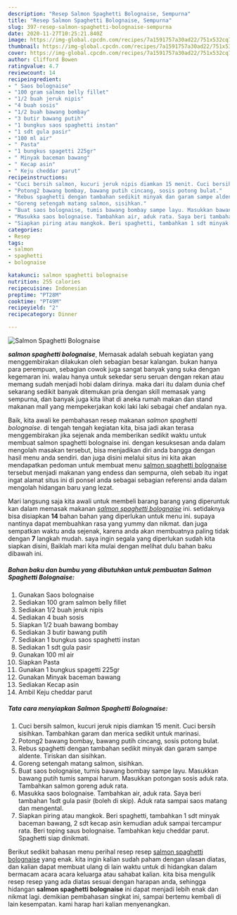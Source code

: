 ```yaml
---
description: "Resep Salmon Spaghetti Bolognaise, Sempurna"
title: "Resep Salmon Spaghetti Bolognaise, Sempurna"
slug: 397-resep-salmon-spaghetti-bolognaise-sempurna
date: 2020-11-27T10:25:21.840Z
image: https://img-global.cpcdn.com/recipes/7a1591757a30ad22/751x532cq70/salmon-spaghetti-bolognaise-foto-resep-utama.jpg
thumbnail: https://img-global.cpcdn.com/recipes/7a1591757a30ad22/751x532cq70/salmon-spaghetti-bolognaise-foto-resep-utama.jpg
cover: https://img-global.cpcdn.com/recipes/7a1591757a30ad22/751x532cq70/salmon-spaghetti-bolognaise-foto-resep-utama.jpg
author: Clifford Bowen
ratingvalue: 4.7
reviewcount: 14
recipeingredient:
- " Saos bolognaise"
- "100 gram salmon belly fillet"
- "1/2 buah jeruk nipis"
- "4 buah sosis"
- "1/2 buah bawang bombay"
- "3 butir bawang putih"
- "1 bungkus saos spaghetti instan"
- "1 sdt gula pasir"
- "100 ml air"
- " Pasta"
- "1 bungkus spagetti 225gr"
- " Minyak baceman bawang"
- " Kecap asin"
- " Keju cheddar parut"
recipeinstructions:
- "Cuci bersih salmon, kucuri jeruk nipis diamkan 15 menit. Cuci bersih sisihkan. Tambahkan garam dan merica sedikit untuk marinasi."
- "Potong2 bawang bombay, bawang putih cincang, sosis potong bulat."
- "Rebus spaghetti dengan tambahan sedikit minyak dan garam sampe aldente. Tiriskan dan sisihkan."
- "Goreng setengah matang salmon, sisihkan."
- "Buat saos bolognaise, tumis bawang bombay sampe layu. Masukkan bawang putih tumis sampai harum. Masukkan potongan sosis aduk rata. Tambahkan salmon goreng aduk rata."
- "Masukka saos bolognaise. Tambahkan air, aduk rata. Saya beri tambahan 1sdt gula pasir (boleh di skip). Aduk rata sampai saos matang dan mengental."
- "Siapkan piring atau mangkok. Beri spaghetti, tambahkan 1 sdt minyak baceman bawang, 2 sdt kecap asin kemudian aduk sampai tercampur rata. Beri toping saus bolognaise. Tambahkan keju cheddar parut. Spaghetti siap dinikmati."
categories:
- Resep
tags:
- salmon
- spaghetti
- bolognaise

katakunci: salmon spaghetti bolognaise 
nutrition: 255 calories
recipecuisine: Indonesian
preptime: "PT28M"
cooktime: "PT49M"
recipeyield: "2"
recipecategory: Dinner

---
```



![Salmon Spaghetti Bolognaise](https://img-global.cpcdn.com/recipes/7a1591757a30ad22/751x532cq70/salmon-spaghetti-bolognaise-foto-resep-utama.jpg)

<b><i>salmon spaghetti bolognaise</i></b>, Memasak adalah sebuah kegiatan yang menggembirakan dilakukan oleh sebagian besar kalangan. bukan hanya para perempuan, sebagian cowok juga sangat banyak yang suka dengan kegemaran ini. walau hanya untuk sekedar seru seruan dengan rekan atau memang sudah menjadi hobi dalam dirinya. maka dari itu dalam dunia chef sekarang sedikit banyak ditemukan pria dengan skill memasak yang sempurna, dan banyak juga kita lihat di aneka rumah makan dan stand makanan mall yang mempekerjakan koki laki laki sebagai chef andalan nya.

Baik, kita awali ke pembahasan resep makanan <i>salmon spaghetti bolognaise</i>. di tengah tengah kegiatan kita, bisa jadi akan terasa menggembirakan jika sejenak anda memberikan sedikit waktu untuk membuat salmon spaghetti bolognaise ini. dengan kesuksesan anda dalam mengolah masakan tersebut, bisa menjadikan diri anda bangga dengan hasil menu anda sendiri. dan juga disini melalui situs ini kita akan mendapatkan pedoman untuk membuat menu <u>salmon spaghetti bolognaise</u> tersebut menjadi makanan yang endess dan sempurna, oleh sebab itu ingat ingat alamat situs ini di ponsel anda sebagai sebagian referensi anda dalam mengolah hidangan baru yang lezat.




Mari langsung saja kita awali untuk membeli barang barang yang diperuntuk kan dalam memasak makanan <u><i>salmon spaghetti bolognaise</i></u> ini. setidaknya bisa disiapkan <b>14</b> bahan bahan yang diperlukan untuk menu ini. supaya nantinya dapat membuahkan rasa yang yummy dan nikmat. dan juga sempatkan waktu anda sejenak, karena anda akan membuatnya paling tidak dengan <b>7</b> langkah mudah. saya ingin segala yang diperlukan sudah kita siapkan disini, Baiklah mari kita mulai dengan melihat dulu bahan baku dibawah ini.

<!--inarticleads1-->

##### Bahan baku dan bumbu yang dibutuhkan untuk pembuatan Salmon Spaghetti Bolognaise:

1. Gunakan  Saos bolognaise
1. Sediakan 100 gram salmon belly fillet
1. Sediakan 1/2 buah jeruk nipis
1. Sediakan 4 buah sosis
1. Siapkan 1/2 buah bawang bombay
1. Sediakan 3 butir bawang putih
1. Sediakan 1 bungkus saos spaghetti instan
1. Sediakan 1 sdt gula pasir
1. Gunakan 100 ml air
1. Siapkan  Pasta
1. Gunakan 1 bungkus spagetti 225gr
1. Gunakan  Minyak baceman bawang
1. Sediakan  Kecap asin
1. Ambil  Keju cheddar parut




<!--inarticleads2-->

##### Tata cara menyiapkan Salmon Spaghetti Bolognaise:

1. Cuci bersih salmon, kucuri jeruk nipis diamkan 15 menit. Cuci bersih sisihkan. Tambahkan garam dan merica sedikit untuk marinasi.
1. Potong2 bawang bombay, bawang putih cincang, sosis potong bulat.
1. Rebus spaghetti dengan tambahan sedikit minyak dan garam sampe aldente. Tiriskan dan sisihkan.
1. Goreng setengah matang salmon, sisihkan.
1. Buat saos bolognaise, tumis bawang bombay sampe layu. Masukkan bawang putih tumis sampai harum. Masukkan potongan sosis aduk rata. Tambahkan salmon goreng aduk rata.
1. Masukka saos bolognaise. Tambahkan air, aduk rata. Saya beri tambahan 1sdt gula pasir (boleh di skip). Aduk rata sampai saos matang dan mengental.
1. Siapkan piring atau mangkok. Beri spaghetti, tambahkan 1 sdt minyak baceman bawang, 2 sdt kecap asin kemudian aduk sampai tercampur rata. Beri toping saus bolognaise. Tambahkan keju cheddar parut. Spaghetti siap dinikmati.




Berikut sedikit bahasan menu perihal resep resep <u>salmon spaghetti bolognaise</u> yang enak. kita ingin kalian sudah paham dengan ulasan diatas, dan kalian dapat membuat ulang di lain waktu untuk di hidangkan dalam bermacam acara acara keluarga atau sahabat kalian. kita bisa mengulik resep resep yang ada diatas sesuai dengan harapan anda, sehingga hidangan <b>salmon spaghetti bolognaise</b> ini dapat menjadi lebih enak dan nikmat lagi. demikian pembahasan singkat ini, sampai bertemu kembali di lain kesempatan. kami harap hari kalian menyenangkan.
